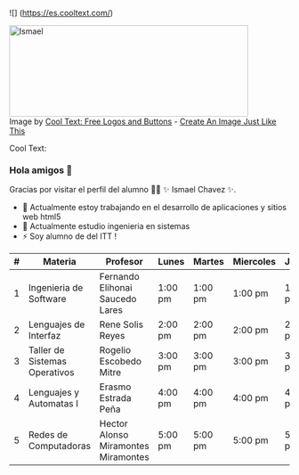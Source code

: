 ![] (https://es.cooltext.com/)

<a href="https://cooltext.com"><img src="https://images.cooltext.com/5548431.png" width="429" height="164" alt="Ismael" /></a>
<br />Image by <a href="https://cooltext.com">Cool Text: Free Logos and Buttons</a> - <a href="https://cooltext.com/Edit-Logo?LogoID=3915262778">Create An Image Just Like This</a>

<a href="http://es.cooltext.com" target="_top"><img src="https://cooltext.com/images/ct_pixel.gif" width="80" height="15" alt="Cool Text: Generador de Logotipos y Gráficos." border="0" /></a>


### Hola amigos 👋


Gracias por visitar el perfil del alumno 👨‍🎓 ✨ Ismael Chavez ✨.

- 🔭 Actualmente estoy trabajando en el desarrollo de aplicaciones y sitios web html5
- 🌱 Actualmente estudio ingenieria en sistemas
- ⚡ Soy alumno de del ITT !


| # | Materia                       | Profesor                            | Lunes   | Martes  | Miercoles | Jueves  | Viernes |
|---|-------------------------------|-------------------------------------|---------|---------|-----------|---------|---------|
| 1 | Ingenieria de Software        | Fernando Elihonai Saucedo Lares     | 1:00 pm | 1:00 pm | 1:00 pm   | 1:00 pm | 1:00 pm |
| 2 | Lenguajes de Interfaz         | Rene Solis Reyes                    | 2:00 pm | 2:00 pm | 2:00 pm   | 2:00 pm |         |
| 3 | Taller de Sistemas Operativos | Rogelio Escobedo Mitre              | 3:00 pm | 3:00 pm | 3:00 pm   | 3:00 pm |         |
| 4 | Lenguajes y Automatas I       | Erasmo Estrada Peña                 | 4:00 pm | 4:00 pm | 4:00 pm   | 4:00 pm | 4:00 pm |
| 5 | Redes de Computadoras         | Hector Alonso Miramontes Miramontes | 5:00 pm | 5:00 pm | 5:00 pm   | 5:00 pm | 5:00 pm |
